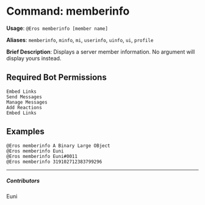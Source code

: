 # Command: memberinfo


**Usage**: `@Eros memberinfo [member name]`

**Aliases**: `memberinfo`, `minfo`, `mi`, `userinfo`, `uinfo`, `ui`, `profile`

**Brief Description**: Displays a server member information. No argument will display yours instead.



## Required Bot Permissions

```
Embed Links
Send Messages
Manage Messages
Add Reactions
Embed Links
```

## Examples

```
@Eros memberinfo A Binary Large OBject
@Eros memberinfo Euni
@Eros memberinfo Euni#0011
@Eros memberinfo 319102712383799296
```


---

##### Contributors


Euni
